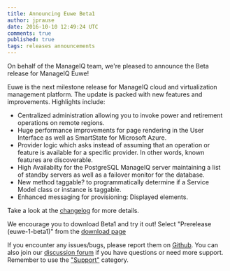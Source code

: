 ```yaml
---
title: Announcing Euwe Beta1 
author: jprause
date: 2016-10-10 12:49:24 UTC
comments: true
published: true
tags: releases announcements
---
```


On behalf of the ManageIQ team, we're pleased to announce the Beta release for ManageIQ Euwe! 

Euwe is the next milestone release for ManageIQ cloud and virtualization management platform. The update is packed with new features and improvements. Highlights include:

* Centralized administration allowing you to invoke power and retirement operations on remote regions.
* Huge performance improvements for page rendering in the User Interface as well as SmartState for Microsoft Azure.
* Provider logic which asks instead of assuming that an operation or feature is available for a specific provider. In other words, known features are discoverable.
* High Availabilty for the PostgreSQL ManageIQ server maintaining a list of standby servers as well as a failover monitor for the database.
* New method taggable? to programmatically determine if a Service Model class or instance is taggable.
* Enhanced messaging for provisioning: Displayed elements.

Take a look at the [changelog](https://github.com/ManageIQ/manageiq/blob/euwe/CHANGELOG.md/) for more details.

We encourage you to download Beta1 and try it out! Select "Prerelease (euwe-1-beta1)" from the [download page](http://manageiq.org/download/)

If you encounter any issues/bugs, please report them on [Github](https://github.com/ManageIQ/manageiq/issues). You can also join our [discussion forum](http://talk.manageiq.org/) if you have questions or need more support. Remember to use the ["Support"](http://talk.manageiq.org/c/support) category.
